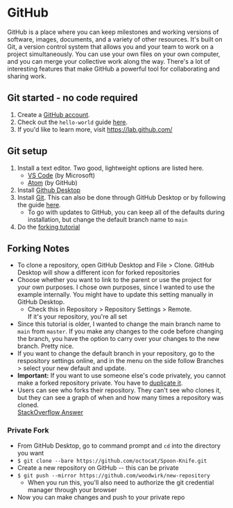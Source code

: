 # GitHub
GitHub is a place where you can keep milestones and working versions of software, images, documents, and a variety of other resources. It's built on Git, a version control system that allows you and your team to work on a project simultaneously. You can use your own files on your own computer, and you can merge your collective work along the way. There's a lot of interesting features that make GitHub a powerful tool for collaborating and sharing work.

## Git started - no code required
1. Create a [GitHub account](https://github.com/). 
2. Check out the `hello-world` guide [here](https://guides.github.com/activities/hello-world/).
3. If you'd like to learn more, visit https://lab.github.com/

## Git setup
1. Install a text editor. Two good, lightweight options are listed here.
    - [VS Code](https://code.visualstudio.com/) (by Microsoft)
    - [Atom](https://atom.io/) (by GitHub)
2. Install [Github Desktop](https://desktop.github.com/)
3. Install [Git](https://git-scm.com/). This can also be done through GitHub Desktop or by following the guide [here](https://github.com/git-guides/install-git).
    - To go with updates to GitHub, you can keep all of the defaults during installation, but change the default branch name to `main`
4. Do the [forking tutorial](https://guides.github.com/activities/forking/)  
    
## Forking Notes
- To clone a repository, open GitHub Desktop and File > Clone. GitHub Desktop will show a different icon for forked repositories
- Choose whether you want to link to the parent or use the project for your own purposes. I chose own purposes, since I wanted to use the example internally. You might have to update this setting manually in GitHub Desktop.
    - Check this in Repository > Repository Settings > Remote.  
    If it's your repository, you're all set
- Since this tutorial is older, I wanted to change the main branch name to `main` from `master`. If you make any changes to the code before changing the branch, you have the option to carry over your changes to the new branch. Pretty nice.
- If you want to change the default branch in your repository, go to the respository settings online, and in the menu on the side follow Branches > select your new default and update.
- **Important:** If you want to use someone else's code privately, you cannot make a forked repository private. You have to [duplicate it](https://docs.github.com/en/free-pro-team@latest/github/creating-cloning-and-archiving-repositories/duplicating-a-repository).
- Users can see who forks their repository. They can't see who clones it, but they can see a graph of when and how many times a repository was cloned.  
[StackOverflow Answer](https://stackoverflow.com/questions/20927871/can-the-owner-of-a-repo-see-clones)

### Private Fork
* From GitHub Desktop, go to command prompt and `cd` into the directory you want
* `$ git clone --bare https://github.com/octocat/Spoon-Knife.git`
* Create a new repository on GitHub -- this can be private
* `$ git push --mirror https://github.com/woodwirk/new-repository`
    * When you run this, you'll also need to authorize the git credential manager through your browser
* Now you can make changes and push to your private repo